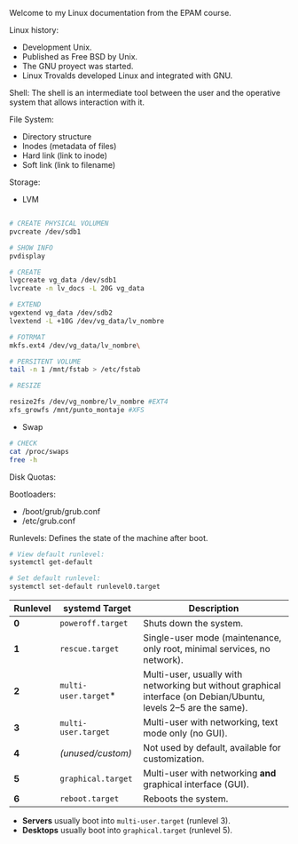 Welcome to my Linux documentation from the EPAM course.

Linux history:

- Development Unix.
- Published as Free BSD by Unix.
- The GNU proyect was started.
- Linux Trovalds developed Linux and integrated with GNU.

Shell:
The shell is an intermediate tool between the user and the operative system that allows interaction with it.

File System:

- Directory structure
- Inodes (metadata of files)
- Hard link (link to inode)
- Soft link (link to filename)

Storage:
- LVM

```bash

# CREATE PHYSICAL VOLUMEN
pvcreate /dev/sdb1

# SHOW INFO
pvdisplay

# CREATE 
lvgcreate vg_data /dev/sdb1
lvcreate -n lv_docs -L 20G vg_data

# EXTEND
vgextend vg_data /dev/sdb2
lvextend -L +10G /dev/vg_data/lv_nombre

# FOTRMAT
mkfs.ext4 /dev/vg_data/lv_nombre\

# PERSITENT VOLUME
tail -n 1 /mnt/fstab > /etc/fstab

# RESIZE

resize2fs /dev/vg_nombre/lv_nombre #EXT4
xfs_growfs /mnt/punto_montaje #XFS
```
- Swap
```bash
# CHECK
cat /proc/swaps
free -h
```

Disk Quotas:

Bootloaders:

- /boot/grub/grub.conf
- /etc/grub.conf

Runlevels:
Defines the state of the machine after boot.

```bash
# View default runlevel:
systemctl get-default

# Set default runlevel:
systemctl set-default runlevel0.target
```

| Runlevel | systemd Target       | Description                                                                                                      |
| -------- | -------------------- | ---------------------------------------------------------------------------------------------------------------- |
| **0**    | `poweroff.target`    | Shuts down the system.                                                                                           |
| **1**    | `rescue.target`      | Single-user mode (maintenance, only root, minimal services, no network).                                         |
| **2**    | `multi-user.target`* | Multi-user, usually with networking but without graphical interface (on Debian/Ubuntu, levels 2–5 are the same). |
| **3**    | `multi-user.target`  | Multi-user with networking, text mode only (no GUI).                                                             |
| **4**    | _(unused/custom)_    | Not used by default, available for customization.                                                                |
| **5**    | `graphical.target`   | Multi-user with networking **and** graphical interface (GUI).                                                    |
| **6**    | `reboot.target`      | Reboots the system.                                                                                              |
- **Servers** usually boot into `multi-user.target` (runlevel 3).    
- **Desktops** usually boot into `graphical.target` (runlevel 5).